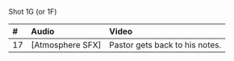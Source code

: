 Shot 1G (or 1F)

| # | Audio | Video |
|:---|:---|:---|
| 17 | [Atmosphere SFX] | Pastor gets back to his notes. |

